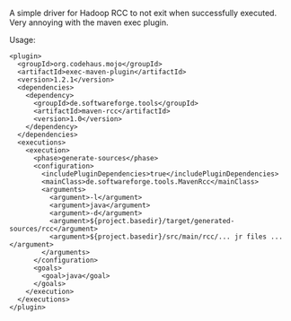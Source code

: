 A simple driver for Hadoop RCC to not exit when successfully executed.
Very annoying with the maven exec plugin.

Usage:

    <plugin>
      <groupId>org.codehaus.mojo</groupId>
      <artifactId>exec-maven-plugin</artifactId>
      <version>1.2.1</version>
      <dependencies>
        <dependency>
          <groupId>de.softwareforge.tools</groupId>
          <artifactId>maven-rcc</artifactId>
          <version>1.0</version>
        </dependency>
      </dependencies>
      <executions>
        <execution>
          <phase>generate-sources</phase>
          <configuration>
            <includePluginDependencies>true</includePluginDependencies>
            <mainClass>de.softwareforge.tools.MavenRcc</mainClass>
            <arguments>
              <argument>-l</argument>
              <argument>java</argument>
              <argument>-d</argument>
              <argument>${project.basedir}/target/generated-sources/rcc</argument>
              <argument>${project.basedir}/src/main/rcc/... jr files ...</argument>
            </arguments>
          </configuration>
          <goals>
            <goal>java</goal>
          </goals>
        </execution>
      </executions>
    </plugin>
